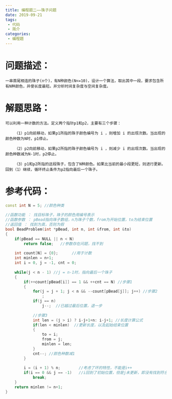 ```yaml
---
title: 编程题二——珠子问题
date: 2019-09-21
tags:
 - 代码
 - 简介
categories:
 - 编程题
---
```


# 问题描述：
    一串首尾相连的珠子(n个)，有N种颜色(N<=10)，设计一个算法，取出其中一段，要求包含所有N种颜色，并使长度最短。并分析时间复杂度与空间复杂度。

# 解题思路：
    可以利用一种计数的方法。定义两个指针p1和p2，主要有三个步骤：

        （1）p1向前移动，如果p1所指的珠子颜色编号为 i ，则增加 i 的出现次数。当出现的颜色种数为N时，p1停止。

        （2）p2向前移动，如果p2所指的珠子颜色编号为 i ，则减少 i 的出现次数。当出现的颜色种数减为N-1时，p2停止。

        （3）p1和p2所指的这段珠子，包含了N种颜色。如果比当前的最小段更短，则进行更新。回到（1）继续，循环终止条件为p2指向最后一个珠子。

# 参考代码：
``` C++
const int N = 5; //颜色种类
 
//函数功能 ： 找目标珠子，珠子的颜色用编号表示
//函数参数 ： pBead指向珠子数组，n为珠子个数，from为开始位置，to为结束位置
//返回值 ： 找到为真，否则为假
bool BeadProblem(int *pBead, int n, int &from, int &to)
{
	if(pBead == NULL || n < N)
		return false;   //参数存在问题，找不到
 
	int count[N] = {0};      //用于计数
	int minlen = n+1;
	int i = 0, j = -1, cnt = 0;
 
	while(j < n - 1) //j = n-1时，指向最后一个珠子
	{
		if(++count[pBead[i]] == 1 && ++cnt == N) //步骤1
		{
			for(j = j + 1; j < n && --count[pBead[j]]; j++) //步骤2
				;
			if(j == n) 
				j--;  //已越过最后位置，退一步
 
			//步骤3
			int len = (j > i) ? i-j+1+n: i-j+1; //长度计算公式
			if(len < minlen)  //更新长度，以及起始结束位置
			{
				to = i;
				from = j;
				minlen = len;
			}
			cnt--; //颜色种数减1
		}
 
		i = (i + 1) % n;        //考虑了环的特性，不能是i++
		if(i == 0 && j == -1)   //i回到了初始位置，但是j未更新，即没有找到符合条件的段
			break;
	}
	return minlen != n+1;
}
```
